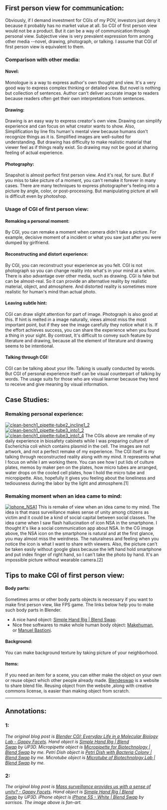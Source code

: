 ## First person view for communication:

Obviously, if I demand investment for CGIs of my POV, investors just deny it because it probably has no market value at all. So CGI of first person view would not be a product. But it can be a way of communication through personal view. Subjective view is very prevalent expression form among other media --novel, drawing, photograph, or talking. I assume that CGI of first person view is equivalent to them.  

### Comparison with other media:

#### Novel:

Monologue is a way to express author's own thought and view. It's a very good way to express complex thinking or detailed view. But novel is nothing but collection of sentences. Author can't deliver accurate image to readers because readers often get their own interpretations from sentences.

#### Drawing:

Drawing is an easy way to express creator's own view. Drawing can simplify experience and can focus on what creator wants to show. Also, Simplification by line fits human's mental view because humans don't recognize things as it is. Simplified images are well-suited for understanding. But drawing has difficulty to make realistic material that viewer feel as if things really exist. So drawing may not be good at sharing feeling of actual experience.

#### Photography:

Snapshot is almost perfect first person view. And it's real, for sure. But if you miss to take picture of a moment, you can't remake it forever in many cases. There are many techniques to express photographer's feeling into a picture by angle, color, or post-processing. But manipulating picture at will is difficult even by photoshop.  

### Usage of CGI of first person view:

#### Remaking a personal moment:

By CGI, you can remake a moment when camera didn't take a picture. For example, decisive moment of a incident or what you saw just after you were dumped by girlfriend.

#### Reconstructing and distort experience:

By CGI, you can reconstruct your experience as you felt. CGI is not photograph so you can change reality into what's in your mind at a whim. There is also advantage over other media, such as drawing. CGI is fake but can be almost-real. So it can provide an alternative reality by realistic material, object, and atmosphere. And distorted reality is sometimes more realistic for human's mind than actual photo.

#### Leaving subtle hint:

CGI can draw slight attention for part of image. Photograph is also good at this. If hint is melted in a image naturally, views almost miss the most important point, but if they see the image carefully they notice what it is. If the effort achieves success, you can share the experience when you found a thing in your sight. By contrast, It's difficult to convey such feature by literature and drawing, because all the element of literature and drawing seems to be intentional.

#### Talking through CGI:

CGI can be talking about your life. Talking is usually conducted by words. But CGI of personal experience itself can be visual counterpart of talking by words. The usage suits for those who are visual learner because they tend to receive and give meaning by visual information.  

## Case Studies:

### Remaking personal experience:

[![clean-bench1_pipette-tube2_incline1_2](http://gappyfacets.com/wp-content/uploads//2015/08/clean-bench1_pipette-tube2_incline1_2.jpg)](http://gappyfacets.com/2015/08/12/blender-cgi-everyday-life-in-a-molecular-biology-lab/clean-bench1_pipette-tube2_incline1_2/) [![clean-bench1_pipette-tube3_into1_2](http://gappyfacets.com/wp-content/uploads//2015/08/clean-bench1_pipette-tube3_into1_2.jpg)](http://gappyfacets.com/2015/08/12/blender-cgi-everyday-life-in-a-molecular-biology-lab/clean-bench1_pipette-tube3_into1_2/) [![clean-bench1_pipette-tube3_into1_4](http://gappyfacets.com/wp-content/uploads//2015/08/clean-bench1_pipette-tube3_into1_4.jpg)](http://gappyfacets.com/2015/08/12/blender-cgi-everyday-life-in-a-molecular-biology-lab/clean-bench1_pipette-tube3_into1_4/) The CGIs above are remake of my daily experience in biosafety cabinets while I was preparing culture of Escherichia coli which contains plasmid in the cell. The images are not artwork, and not a perfect remake of my experience. The CGI itself is my talking through reconstructed reality along with my mind. It represents what I focus on while I am working there. You can see how I put lids of culture plates, memos by maker pen on the plates, how micro tubes are arranged, water drops on the cooled cell plates, how I hold the micro tube and micropipette. Also, hopefully it gives you feeling about the loneliness and tediousness during the labor by the light and atmosphere.[1]  

### Remaking moment when an idea came to mind:

[![iphone_NSA1](http://gappyfacets.com/wp-content/uploads//2015/03/iphone_NSA1.jpg)](http://gappyfacets.com/2015/03/29/mass-surveillance-provides-us-with-a-sense-of-unity/iphone_nsa1/) This is remake of view when an idea came to my mind. The idea is that mass surveillance makes sense of unity among citizens as victim and it could be a kind of social capital between social classes. The idea came when I saw flash hallucination of icon NSA in the smartphone. I thought it's like a social communication app about NSA. In the CG image above, the NSA icon on the smartphone is natural and at the first glance, you may almost miss the weirdness. The naturalness and feeling when you notice the icon is what I want to share with viewers. Also, the picture can't be taken easily without google glass because the left hand hold smartphone and put index finger of right hand, so I can't take the photo by hand. It's an impossible picture without wearable camera.[2]  

## Tips to make CGI of first person view:

#### Body parts:

Sometimes arms or other body parts objects is necessary if you want to make first person view, like FPS game. The links below help you to make such body parts in Blender.

*   A nice hand object: [Simple Hand Rig | Blend Swap](http://www.blendswap.com/blends/view/75824).
*   Nice free softwares to make whole human body object: [Makehuman](http://www.makehuman.org/), or [Manuel Bastioni](http://www.manuelbastioni.com/manuellab.php).

#### Background:

You can make background texture by taking picture of your neighborhood.

#### Items:

If you need an item for a scene, you can either make the object on your own or reuse object which other people already made. [Blendeswap](http://www.blendswap.com/blends) is a website to share blend file. Reusing object from the website ,along with creative commons license, is easier than making object from scratch.

* * *

## Annotations:

### 1:

_The original blog post is [Blender CGI: Everyday Life in a Molecular Biology Lab - Gappy Facets](http://gappyfacets.com/2015/08/12/blender-cgi-everyday-life-in-a-molecular-biology-lab/)_. _Hand object is [Simple Hand Rig | Blend Swap](http://www.blendswap.com/blends/view/75824) by UP3D._ _Micropipette object is [Micropipette for Biotechnology | Blend Swap](http://www.blendswap.com/blends/view/80617) by me._ _Petri Dish object is [Petri Dish with Bacteria Colony | Blend Swap](http://www.blendswap.com/blends/view/78447) by me._ _Microtube object is [Microtube of Biotechnology Lab | Blend Swap](http://www.blendswap.com/blends/view/78146) by me._

### 2:

_The original blog post is [Mass surveillance provides us with a sense of unity? - Gappy Facets](http://gappyfacets.com/2015/03/29/mass-surveillance-provides-us-with-a-sense-of-unity/)_. _Hand object is [Simple Hand Rig | Blend Swap](http://www.blendswap.com/blends/view/75824) by UP3D._ _iPhone object is [iPhone 5S - White | Blend Swap](http://www.blendswap.com/blends/view/70880) by sorrisos._ _The image above is fan-art._